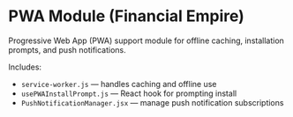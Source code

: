
# PWA Module (Financial Empire)

Progressive Web App (PWA) support module for offline caching, installation prompts, and push notifications.

Includes:
- `service-worker.js` — handles caching and offline use
- `usePWAInstallPrompt.js` — React hook for prompting install
- `PushNotificationManager.jsx` — manage push notification subscriptions
